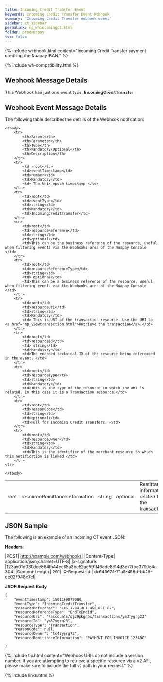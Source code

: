 ```yaml
---
title: Incoming Credit Transfer Event
keywords: Incoming Credit Transfer Event Webhook
summary: "Incoming Credit Transfer Webhook event"
sidebar: ct_sidebar
permalink: np_whincomingct.html
folder: prodNuapay
toc: false
---
```


{% include webhook.html content="Incoming Credit Transfer payment crediting the Nuapay IBAN." %}

{% include wh-compatibility.html %}

## Webhook Message Details

This Webhook has just one event type: <b>IncomingCreditTransfer</b>


## Webhook Event Message Details

<p>
	The following table describes the details of the Webhook notification:</p>
<table cellspacing="0">

	<tbody>
		<tr>
			<th>Parent</th>
			<th>Parameter</th>
			<th>Type</th>
			<th>Mandatory/Optional</th>
			<th>Description</th>
		</tr>
		<tr>
			<td >root</td>
			<td>eventTimestamp</td>
			<td>number</td>
			<td>Mandatory</td>
			<td> The Unix epoch timestamp </td>
		</tr>
		<tr>
			<td>root</td>
			<td>eventType</td>
			<td>string</td>
			<td>Mandatory</td>
			<td>IncomingCreditTransfer</td>
		</tr>
		<tr>
			<td>root</td>
			<td>resourceReference</td>
			<td>string</td>
			<td>optional</td>
			<td>This can be the business reference of the resource, useful when filtering events via the Webhooks area of the Nuapay Console.</td>
		</tr>
		<tr>
			<td>root</td>
			<td>resourceReferenceType</td>
			<td>string</td>
			<td> optional</td>
			<td>This can be a business reference of the resource, useful when filtering events via the Webhooks area of the Nuapay Console.</td>
		</tr>
		<tr>
			<td>root</td>
			<td>resourceUri</td>
			<td>string</td>
			<td>Mandatory</td>
			<td> This is URI of the transaction resource. Use the URI to <a href="np_viewtransaction.html">Retrieve the transaction</a>.</td>
		</tr>
		<tr>
			<td>root</td>
			<td>resourceId</td>
			<td> string</td>
			<td>Mandatory</td>
			<td>The encoded technical ID of the resource being referenced in the event. </td>
		</tr>
		<tr>
			<td>root</td>
			<td>resourceType</td>
			<td>string</td>
			<td>Mandatory</td>
			<td>This is the type of the resource to which the URI is related. In this case it is a Transaction resource.</td>
		</tr>
		<tr>
			<td>root</td>
			<td>reasonCode</td>
			<td>string</td>
			<td>optional</td>
			<td>Null for Incoming Credit Transfers. </td>
		</tr>
        <tr>
			<td>root</td>
			<td>resourceOwner</td>
			<td>string</td>
			<td>Mandatory</td>
			<td>This is the identifier of the merchant resource to which this notification is linked.</td>
		</tr>
    <tr>
  <td>root</td>
  <td>resourceRemittanceInformation</td>
  <td>string</td>
  <td>optional</td>
  <td>Remittance information related to the transaction.</td>
</tr>		

	</tbody>
</table>

## JSON Sample

The following is an example of an Incoming CT event JSON:

<b>Headers</b>:


|POST| http://example.com/webhooks|
|Content-Type:| application/json;charset=UTF-8|
|x-signature: |123ab01d030dee864fb44cc65a3be52ae591f46cde8d14d3e72fbc3790e4a304|
|Content-Length:| 261|
|X-Request-Id:| dc645679-71a5-498d-bb29-ec027948c7c1|


<b>JSON Request Body</b>
<pre>
<code class="json">{
    "eventTimestamp": 1501169079000,
    "eventType": "IncomingCreditTransfer",
	"resourceReference": "EDS-1234-RFT-456-DEF-87",
	"resourceReferenceType": "EndToEndId",
	"resourceUri": "/accounts/qj29pkgnbx/transactions/ym37ygrg23",
	"resourceId": "ym37ygrg23",
	"resourceType": "Transaction",
	"reasonCode": null,
	"resourceOwner": "tc47ygrg72",
	"resourceRemittanceInformation": "PAYMENT FOR INVOICE 123ABC"

}</code>
</pre>

{% include tip.html content="Webhook URIs do not include a version number. If you are attempting to retrieve a specific resource via a v2 API, please make sure to include the full `v2` path in your request." %}



{% include links.html %}
